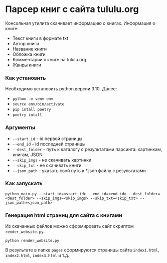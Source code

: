 # Парсер книг с сайта tululu.org

Консольная утилита скачивает информацию о книгах.
Информация о книге:
* Текст книги в формате txt
* Автор книги
* Название книги
* Обложка книги
* Комментарии к книге на tululu.org
* Жанры книги

### Как установить

Необходимо установить python версии 3.10. Далее:
* ```python -m venv env```
* ```source env/bin/activate```
* ```pip intall poetry```
* ```poetry intall```

### Аргументы

* `--start_id` - id первой страницы
* `--end_id` - id последней страницы
* `--dest_folder` - путь к каталогу с результатами парсинга: картинкам, книгам, JSON
* `--skip_imgs` - не скачивать картинки
* `--skip_txt` - не скачивать книги
* `--json_path` - указать свой путь к *.json файлу с результатами

### Как запускать

```python main.py --start_id=<start_id> --end_id=<end_id> --dest_folder=<dest_folder> --skip_imgs=<skip_imgs> --skip_txt=<skip_txt> --json_path=<json_path>```

### Генерация html страниц для сайта с книгами
Из скачанных файлов можно сформировать сайт скриптом `render_website.py`.

```
python render_website.py
```
В результате в папке `pages` сформируются страницы сайта `index1.html`, `index2.html`, `index3.html` и т.д.
